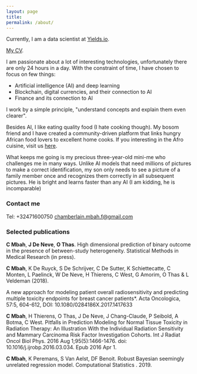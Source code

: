 ```yaml
---
layout: page
title: 
permalink: /about/
---
```

Currently, I am a data scientist at [Yields.io](https://www.yields.io/). 

[My CV](https://github.com/chambox/chambox.github.io/blob/master/Curriculum_Vitae__Main_v1.pdf). 


I am passionate about a lot of interesting technologies, unfortunately there are only 24 hours in a day. With the constraint of time, I have chosen to focus on few things:
* Artificial intelligence (AI) and deep learning
* Blockchain, digital currencies, and their connection to  AI
* Finance and its connection to AI 

I work by a simple principle, "understand concepts and explain them even clearer".

Besides AI, I like eating quality food (I hate cooking though). My bosom friend and I  have created a community-driven platform that links hungry African food lovers to excellent home cooks.
If you interesting in the Afro cuisine, visit us [here](https://afroeat.be/).

What keeps me going is my precious three-year-old mini-me who challenges me in many ways. Unlike AI models that need millions of pictures to make a correct identification, my son only needs to see a picture of a family member once and recognizes them correctly in all subsequent pictures.   He is bright and learns faster than any AI (I am kidding, he is incomparable)
### Contact me

Tel: +32471600750
[chamberlain.mbah.f@gmail.com](mailto:chamberlain.mbah.f@gmail.com)


### Selected publications
**C Mbah**, **J De Neve**, **O Thas**.
High dimensional prediction of binary outcome in the presence of between-study heterogeneity.
Statistical Methods in Medical Research (in press).

**C Mbah**, K De Ruyck, S De Schrijver, C De Sutter, K Schiettecatte, C Monten, L Paelinck, W De Neve, H Thierens, C West, G Amorim, O Thas & L Veldeman (2018).

A new approach for modeling patient overall radiosensitivity and predicting multiple toxicity endpoints for breast cancer patients*. 
Acta Oncologica, 57:5, 604-612, DOI: 10.1080/0284186X.2017.1417633


**C Mbah**, H Thierens, O Thas, J De Neve, J Chang-Claude, P Seibold, A  Botma, C West.
Pitfalls in Prediction Modeling for Normal Tissue Toxicity in Radiation Therapy: An Illustration With the Individual Radiation Sensitivity and Mammary Carcinoma Risk Factor Investigation Cohorts.
Int J Radiat Oncol Biol Phys. 2016 Aug 1;95(5):1466-1476. doi: 10.1016/j.ijrobp.2016.03.034. Epub 2016 Apr 1.

**C Mbah**, K Peremans, S Van Aelst, DF Benoit.
Robust Bayesian seemingly unrelated regression model.
Computational Statistics . 2019.

